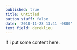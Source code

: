 ```yaml
---
published: true
title: Untitled
button stuff: false
date: '2018-11-28 13:41 -0800'
text field: dereklieu
---
```

If i put some content here.
